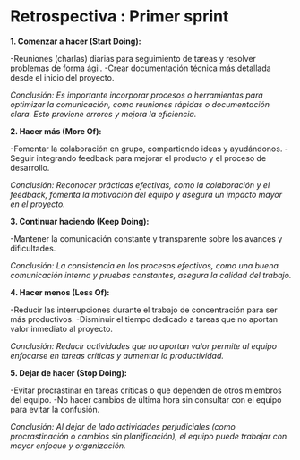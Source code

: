 # Retrospectiva : Primer sprint

**1. Comenzar a hacer (Start Doing):**

-Reuniones (charlas) diarias para seguimiento de tareas y resolver problemas de forma ágil.
-Crear documentación técnica más detallada desde el inicio del proyecto.

_Conclusión: Es importante incorporar procesos o herramientas para optimizar la comunicación, como reuniones rápidas o documentación clara. Esto previene errores y mejora la eficiencia._

**2. Hacer más (More Of):**

-Fomentar la colaboración en grupo, compartiendo ideas y ayudándonos.
-Seguir integrando feedback para mejorar el producto y el proceso de desarrollo. 

_Conclusión: Reconocer prácticas efectivas, como la colaboración y el feedback, fomenta la motivación del equipo y asegura un impacto mayor en el proyecto._

**3. Continuar haciendo (Keep Doing):**

-Mantener la comunicación constante y transparente sobre los avances y dificultades.

_Conclusión: La consistencia en los procesos efectivos, como una buena comunicación interna y pruebas constantes, asegura la calidad del trabajo._

**4. Hacer menos (Less Of):**

-Reducir las interrupciones durante el trabajo de concentración para ser más productivos.
-Disminuir el tiempo dedicado a tareas que no aportan valor inmediato al proyecto.

_Conclusión: Reducir actividades que no aportan valor permite al equipo enfocarse en tareas críticas y aumentar la productividad._

**5. Dejar de hacer (Stop Doing):**

-Evitar procrastinar en tareas críticas o que dependen de otros miembros del equipo.
-No hacer cambios de última hora sin consultar con el equipo para evitar la confusión.

_Conclusión: Al dejar de lado actividades perjudiciales (como procrastinación o cambios sin planificación), el equipo puede trabajar con mayor enfoque y organización._
